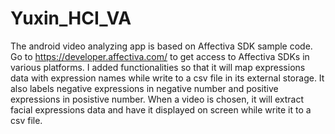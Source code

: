 # Yuxin_HCI_VA

The android video analyzing app is based on Affectiva SDK sample code.  Go to https://developer.affectiva.com/ to get access to Affectiva SDKs in various platforms.
I added functionalities so that it will map expressions data with expression names while write to a csv file in its external storage. It also labels negative expressions in negative number and positive expressions in posistive number. When a video is chosen, it will extract facial expressions data and have it displayed on screen while write it to a csv file.
